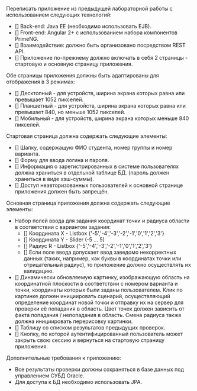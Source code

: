 Переписать приложение из предыдущей лабораторной работы с использованием следующих технологий:
- [] Back-end: Java EE (необходимо использовать EJB).
- [] Front-end: Angular 2+ с использованием набора компонентов PrimeNG.
- [] Взаимодействие: должно быть организовано посредством REST API.
- [] Приложение по-прежнему должно включать в себя 2 страницы - стартовую и основную страницу приложения. 

Обе страницы приложения должны быть адаптированы для отображения в 3 режимах:
- [] Десктопный - для устройств, ширина экрана которых равна или превышает 1052 пикселей.
- [] Планшетный - для устройств, ширина экрана которых равна или превышает 840, но меньше 1052 пикселей.
- []  Мобильный - для устройств, ширина экрана которых меньше 840 пикселей.

Стартовая страница должна содержать следующие элементы:
- [] Шапку, содержащую ФИО студента, номер группы и номер варианта.
- [] Форму для ввода логина и пароля. 
- [] Информация о зарегистрированных в системе пользователях должна храниться в отдельной таблице БД. 
  (пароль должен храниться в виде хэш-суммы). 
- [] Доступ неавторизованных пользователей к основной странице приложения должен быть запрещён.

Основная страница приложения должна содержать следующие элементы:
- Набор полей ввода для задания координат точки и радиуса области в соответствии с вариантом задания: 
    - [] Координата X - Listbox {'-5','-4','-3','-2','-1','0','1','2','3'}
    - [] Координата Y - Slider  (-5 ... 5)
    - []     Радиус R - Listbox {'-5','-4','-3','-2','-1','0','1','2','3'}
    - [] Если поле ввода допускает ввод заведомо некорректных данных (таких, например, 
         как буквы в координатах точки или отрицательный радиус), то приложение должно осуществлять их валидацию.
- [] Динамически обновляемую картинку, изображающую область на координатной плоскости в соответствии с номером варианта 
     и точки, координаты которых были заданы пользователем. Клик по картинке должен инициировать сценарий, осуществляющий 
     определение координат новой точки и отправку их на сервер для проверки её попадания в область. Цвет точек должен 
     зависить от факта попадания / непопадания в область. Смена радиуса также должна инициировать перерисовку картинки.
- [] Таблицу со списком результатов предыдущих проверок.
- [] Кнопку, по которой аутентифицированный пользователь может закрыть свою сессию
     и вернуться на стартовую страницу приложения.

Дополнительные требования к приложению:
- Все результаты проверки должны сохраняться в базе данных под управлением СУБД Oracle.
- Для доступа к БД необходимо использовать JPA.